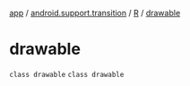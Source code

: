 [app](../../../index.md) / [android.support.transition](../../index.md) / [R](../index.md) / [drawable](./index.md)

# drawable

`class drawable`
`class drawable`